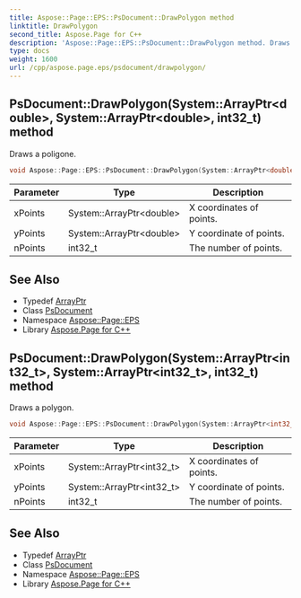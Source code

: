 ```yaml
---
title: Aspose::Page::EPS::PsDocument::DrawPolygon method
linktitle: DrawPolygon
second_title: Aspose.Page for C++
description: 'Aspose::Page::EPS::PsDocument::DrawPolygon method. Draws a poligone in C++.'
type: docs
weight: 1600
url: /cpp/aspose.page.eps/psdocument/drawpolygon/
---
```

## PsDocument::DrawPolygon(System::ArrayPtr\<double\>, System::ArrayPtr\<double\>, int32_t) method


Draws a poligone.

```cpp
void Aspose::Page::EPS::PsDocument::DrawPolygon(System::ArrayPtr<double> xPoints, System::ArrayPtr<double> yPoints, int32_t nPoints)
```


| Parameter | Type | Description |
| --- | --- | --- |
| xPoints | System::ArrayPtr\<double\> | X coordinates of points. |
| yPoints | System::ArrayPtr\<double\> | Y coordinate of points. |
| nPoints | int32_t | The number of points. |

## See Also

* Typedef [ArrayPtr](../../../system/arrayptr/)
* Class [PsDocument](../)
* Namespace [Aspose::Page::EPS](../../)
* Library [Aspose.Page for C++](../../../)
## PsDocument::DrawPolygon(System::ArrayPtr\<int32_t\>, System::ArrayPtr\<int32_t\>, int32_t) method


Draws a polygon.

```cpp
void Aspose::Page::EPS::PsDocument::DrawPolygon(System::ArrayPtr<int32_t> xPoints, System::ArrayPtr<int32_t> yPoints, int32_t nPoints)
```


| Parameter | Type | Description |
| --- | --- | --- |
| xPoints | System::ArrayPtr\<int32_t\> | X coordinates of points. |
| yPoints | System::ArrayPtr\<int32_t\> | Y coordinate of points. |
| nPoints | int32_t | The number of points. |

## See Also

* Typedef [ArrayPtr](../../../system/arrayptr/)
* Class [PsDocument](../)
* Namespace [Aspose::Page::EPS](../../)
* Library [Aspose.Page for C++](../../../)
